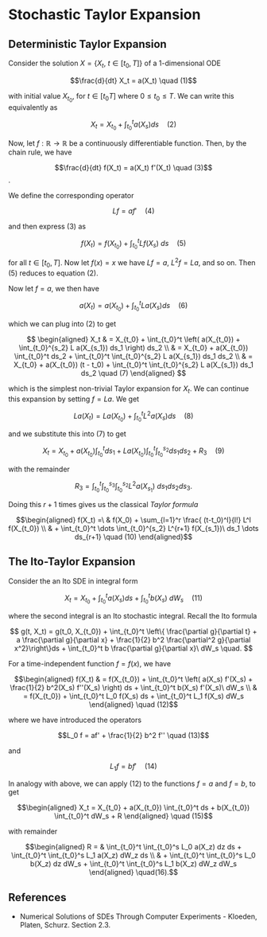 # Stochastic Taylor Expansion

## Deterministic Taylor Expansion

Consider the solution $X = \{ X_t,\ t \in [t_0, T] \}$ of a 1-dimensional ODE

$$\frac{d}{dt} X_t = a(X_t) \quad (1)$$

with initial value $X_{t_0}$, for $t \in [t_0 T]$ where $0 \leq t_0 \leq T$. We can write this equivalently as

$$X_t = X_{t_0} + \int_{t_0}^t a(X_s) ds \quad (2)$$

Now, let $f : \mathbb{R} \to \mathbb{R}$ be a continuously differentiable function. Then, by the chain rule, we have

$$\frac{d}{dt} f(X_t) = a(X_t) f'(X_t) \quad (3)$$.

We define the corresponding operator

$$L f = a f' \quad (4)$$

and then express (3) as

$$f(X_t) = f(X_{t_0}) + \int_{t_0}^t L f(X_s)\ ds \quad (5)$$

for all $t \in [t_0, T]$.  Now let $f(x) = x$ we have $Lf = a$, $L^2 f = La$, and so on. Then (5) reduces to equation (2).

Now let $f=a$, we then have

$$a(X_t) = a(X_{t_0}) + \int_{t_0}^t L a(X_s) ds \quad(6)$$

which we can plug into (2) to get

$$ \begin{aligned}
X_t & = X_{t_0} + \int_{t_0}^t \left( a(X_{t_0}) + \int_{t_0}^{s_2} L a(X_{s_1}) ds_1 \right) ds_2 \\
& =  X_{t_0} + a(X_{t_0}) \int_{t_0}^t ds_2 + \int_{t_0}^t \int_{t_0}^{s_2} L a(X_{s_1}) ds_1 ds_2  \\
& =  X_{t_0} + a(X_{t_0}) (t - t_0) + \int_{t_0}^t \int_{t_0}^{s_2} L a(X_{s_1}) ds_1 ds_2 \quad (7)
\end{aligned} $$

which is the simplest non-trivial Taylor expansion for $X_t$.  We can continue this expansion by setting $f=La$. We get

$$La(X_t) = La(X_{t_0}) + \int_{t_0}^t L^2 a(X_s) ds \quad(8)$$

and we substitute this into (7) to get

$$X_t = X_{t_0} + a(X_{t_0}) \int_{t_0}^t ds_1 + La(X_{t_0}) \int_{t_0}^t \int_{t_0}^{s_2} ds_1 ds_2 + R_3 \quad (9)$$

with the remainder

$$R_3 = \int_{t_0}^t \int_{t_0}^{s_3} \int_{t_0}^{s_2} L^2 a(X_{s_1})\ ds_1 ds_2 ds_3 . $$

Doing this $r+1$ times gives us the classical *Taylor formula*

$$\begin{aligned}
f(X_t) =\ & f(X_0) + \sum_{l=1}^r \frac{ (t-t_0)^l}{l!} L^l f(X_{t_0}) \\
& + \int_{t_0}^t \dots \int_{t_0}^{s_2} L^{r+1} f(X_{s_1})\ ds_1 \dots ds_{r+1} \quad (10)
\end{aligned}$$

## The Ito-Taylor Expansion

Consider the an Ito SDE in integral form

$$ X_t = X_{t_0} + \int_{t_0}^t a(X_s) ds + \int_{t_0}^t b(X_s)\ dW_s \quad (11) $$

where the second integral is an Ito stochastic integral. Recall the Ito formula

$$
g(t, X_t) = g(t_0, X_{t_0})  + \int_{t_0}^t \left\{ \frac{\partial g}{\partial t} + a \frac{\partial g}{\partial x} + \frac{1}{2} b^2 \frac{\partial^2 g}{\partial x^2}\right\}ds + \int_{t_0}^t b \frac{\partial g}{\partial x}\ dW_s \quad.
$$

For a time-independent function $f=f(x)$, we have

$$\begin{aligned}
f(X_t) & = f(X_{t_0})  + \int_{t_0}^t \left( a(X_s) f'(X_s) + \frac{1}{2} b^2(X_s) f''(X_s) \right) ds + \int_{t_0}^t b(X_s) f'(X_s)\ dW_s \\
& = f(X_{t_0}) + \int_{t_0}^t L_0 f(X_s) ds + \int_{t_0}^t L_1 f(X_s) dW_s
\end{aligned} \quad (12)$$

where we have introduced the operators

$$L_0 f = af' + \frac{1}{2} b^2 f'' \quad (13)$$

and

$$L_1 f = b f' \quad (14)$$

In analogy with above, we can apply (12) to the functions $f=a$ and $f=b$, to get

$$\begin{aligned}
X_t = X_{t_0} + a(X_{t_0}) \int_{t_0}^t ds + b(X_{t_0}) \int_{t_0}^t dW_s + R
\end{aligned} \quad (15)$$

with remainder

$$\begin{aligned}
R  = & \int_{t_0}^t \int_{t_0}^s L_0 a(X_z) dz ds + \int_{t_0}^t \int_{t_0}^s L_1 a(X_z) dW_z ds \\
 & + \int_{t_0}^t  \int_{t_0}^s L_0 b(X_z) dz dW_s + \int_{t_0}^t \int_{t_0}^s L_1 b(X_z) dW_z dW_s
\end{aligned} \quad(16).$$

## References

- Numerical Solutions of SDEs Through Computer Experiments - Kloeden, Platen, Schurz. Section 2.3.
<!--stackedit_data:
eyJoaXN0b3J5IjpbMTk2MTk0NTg3MSwtMTI1NDIwOTgzMiw3NT
A0NTg2NTQsMTQwNzM4MjQ0MiwtMjk0OTA3NDgwLC0yOTExMTIz
MCwtNzkyNDI2NjE3LDE1NTcwODQwMzEsMTI5MjA5MjU2MSwxOD
U1Mjk1OTA5LC0zNzQzMzM2OF19
-->